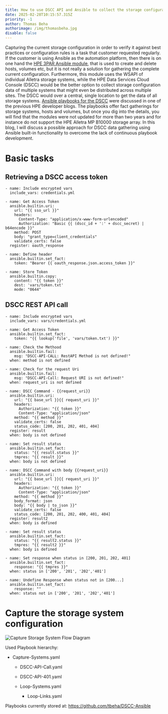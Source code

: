 ```yaml
---
title: How to use DSCC API and Ansible to collect the storage configuration
date: 2025-02-28T10:15:57.315Z
priority: -1
author: Thomas Beha
authorimage: /img/thomasbeha.jpg
disable: false
---
```

Capturing the current storage configuration in order to verify it against best practices or configuration rules is a task that customer requested regularly. If the customer is using Ansible as the automation platform, then there is on one hand the [HPE 3PAR Ansible module](https://github.com/HewlettPackard/hpe3par_ansible_module?tab=readme-ov-file), that is  used to create and delete hosts, volumes etc, but it is not really a solution for gathering the complete current configuration. Furthermore, this module uses the WSAPI of individual Alletra storage systems, while the HPE Data Services Cloud Console (DSCC) would be the better option to collect storage configuration data of multiple systems that might even be distributed across multiple sites. The DSCC would over a central, single location to get the data of all storage systems. [Ansible playbooks for the DSCC](https://developer.hpe.com/blog/automating-operations-on-dscc-using-ansible-playbooks/) were discussed in one of the previous HPE developer blogs. The playbooks offer fact gatherings for storage systems, hosts and volumes, but once you dig into the details, you will find that the modules were not updated for  more than two years and for instance do not support the HPE Alletra MP B10000 storage array. In this blog, I will discuss a possible approach for DSCC data gathering using Ansible built-in functionality to overcome the lack of continuous playbook development.

# Basic tasks



## Retrieving a DSCC access token



```
- name: Include encrypted vars
  include_vars: credentials.yml

- name: Get Access Token
  ansible.builtin.uri:
    url: "{{ sso_url }}"
    headers:
      Content-Type: "application/x-www-form-urlencoded"
      Authorization: "Basic {{ (dscc_id + ':' + dscc_secret) | b64encode }}"
    method: POST
    body: "grant_type=client_credentials"
    validate_certs: false
  register: oauth_response

- name: Define header
  ansible.builtin.set_fact:
    token: "Bearer {{ oauth_response.json.access_token }}"

- name: Store Token
  ansible.builtin.copy:
    content: "{{ token }}"
    dest: 'vars/token.txt'
    mode: "0644"
```





## DSCC REST API call



```
- name: Include encrypted vars
  include_vars: vars/credentials.yml

- name: Get Access Token
  ansible.builtin.set_fact:
    token: "{{ lookup('file', 'vars/token.txt') }}"

- name: Check the Methood 
  ansible.builtin.fail:
    msg: "DSCC-API-CALL: RestAPI Method is not defined!"
  when: method is not defined

- name: Check for the request Uri 
  ansible.builtin.fail:
    msg: "DSCC-API-Call: Request URI is not defined!"
  when: request_uri is not defined

- name: DSCC Command - {{request_uri}}
  ansible.builtin.uri:
    url: "{{ base_url }}{{ request_uri }}"
    headers:
      Authorization: "{{ token }}"
      Content-Type: "application/json"
    method: "{{ method }}"
    validate_certs: false
    status_code: [200, 201, 202, 401, 404]
  register: result
  when: body is not defined

- name: Set result status
  ansible.builtin.set_fact:
    status: "{{ result.status }}"
    tmpres: "{{ result }}"
  when: body is not defined

- name: DSCC Command with body {{request_uri}}
  ansible.builtin.uri:
    url: "{{ base_url }}{{ request_uri }}"
    headers:
      Authorization: "{{ token }}"
      Content-Type: "application/json"
    method: "{{ method }}"
    body_format: json
    body: "{{ body | to_json }}"
    validate_certs: false
    status_code: [200, 201, 202, 400, 401, 404]
  register: result2
  when: body is defined

- name: Set result status
  ansible.builtin.set_fact:
    status: "{{ result2.status }}"
    tmpres: "{{ result2 }}"
  when: body is defined

- name: Set response when status in [200, 201, 202, 401]
  ansible.builtin.set_fact:
    response: "{{ tmpres }}"
  when: status in ['200', '201', '202','401']

- name: Undefine Response when status not in [200...]
  ansible.builtin.set_fact:
    response: ""
  when: status not in ['200', '201', '202','401']
```



# Capture the storage system configuration







![](/img/capturestorage-flowdiagram.png "Capture Storage System Flow Diagram")



Used Playbook hierarchy:



* Capture-Systems.yaml

  * DSCC-API-Call.yaml
  * DSCC-API-401.yaml
  * Loop-Systems.yaml

    * Loop-Links.yaml



Playbooks currently stored at: <https://github.com/tbeha/DSCC-Ansible>